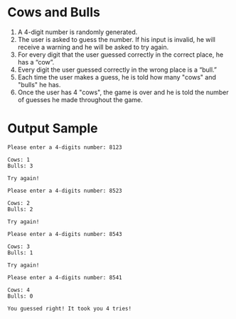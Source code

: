 # Cows and Bulls
1. A 4-digit number is randomly generated. 
2. The user is asked to guess the number. If his input is invalid, he will receive a warning and he will be asked to try again.
3. For every digit that the user guessed correctly in the correct place, he has a “cow”.
4. Every digit the user guessed correctly in the wrong place is a “bull.”
5. Each time the user makes a guess, he is told how many "cows" and "bulls" he has. 
6. Once the user has 4 "cows", the game is over and he is told the number of guesses he made throughout the game.

# Output Sample

    Please enter a 4-digits number: 8123

    Cows: 1
    Bulls: 3

    Try again!

    Please enter a 4-digits number: 8523

    Cows: 2
    Bulls: 2

    Try again!

    Please enter a 4-digits number: 8543

    Cows: 3
    Bulls: 1

    Try again!

    Please enter a 4-digits number: 8541

    Cows: 4
    Bulls: 0

    You guessed right! It took you 4 tries!
